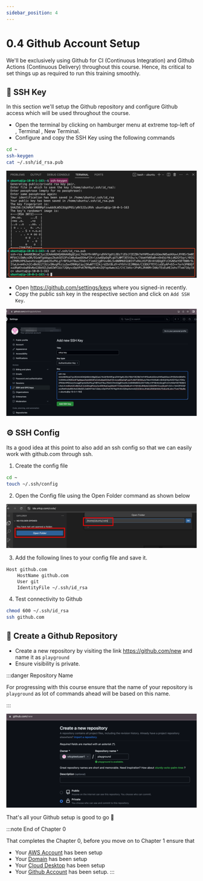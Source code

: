 ```yaml
---
sidebar_position: 4
---
```


# 0.4 Github Account Setup

We'll be exclusively using Github for CI (Continuous Integration) and Github Actions (Continuous Delivery) throughout this course. Hence, its critical to set things up as required to run this training smoothly.

## 🔑 SSH Key

In this section we'll setup the Github repository and configure Github access which will be used throughout the course.

- Open the terminal by clicking on hamburger menu at extreme top-left of , Terminal , New Terminal.
- Configure and copy the SSH Key using the following commands

```bash
cd ~
ssh-keygen
cat ~/.ssh/id_rsa.pub
```

![](img/1A_7.png)

- Open <a href="https://github.com/settings/keys">https://github.com/settings/keys</a> where you signed-in recently.
- Copy the public ssh key in the respective section and click on `Add SSH Key`.

![](img/1A_8.png)

## ⚙️ SSH Config

Its a good idea at this point to also add an ssh config so that we can easily work with github.com through ssh.

1. Create the config file
   
```bash
cd ~
touch ~/.ssh/config
```

2. Open the Config file using the Open Folder command as shown below

![](img/open_config.png)

3. Add the following lines to your config file and save it.

```config
Host github.com
    HostName github.com
    User git
    IdentityFile ~/.ssh/id_rsa
```

4. Test connectivity to Github

```bash
chmod 600 ~/.ssh/id_rsa
ssh github.com
```

## 🌟 Create a Github Repository

- Create a new repository by visiting the link <a href="https://github.com/new" target="_blank">https://github.com/new</a> and name it as `playground`
- Ensure visibility is private.

:::danger Repository Name

For progressing with this course ensure that the name of your repository is `playground` as lot of commands ahead will be based on this name.

:::

![](img/1A_9.png)

That's all your Github setup is good to go 🎉

:::note End of Chapter 0

That completes the Chapter 0, before you move on to Chapter 1 ensure that

- Your [AWS Account](/docs/chapter0-the-setup/aws-setup.md) has been setup
- Your [Domain](/docs/chapter0-the-setup/domain-setup.md) has been setup
- Your [Cloud Desktop](/docs/chapter0-the-setup/cloud-desktop-setup.md) has been setup
- Your [Github Account](/docs/chapter0-the-setup/github-account-setup.md) has been setup.
:::
